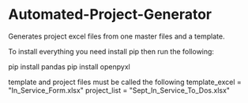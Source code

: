 # Automated-Project-Generator
Generates project excel files from one master files and a template.

To install everything you need install pip then run the following:

pip install pandas
pip install openpyxl

template and project files must be called the following
template_excel = "In_Service_Form.xlsx"
project_list = "Sept_In_Service_To_Dos.xlsx"
